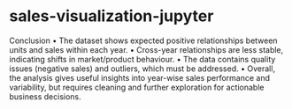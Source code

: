 # sales-visualization-jupyter

Conclusion
•	The dataset shows expected positive relationships between units and sales within each year.
•	Cross-year relationships are less stable, indicating shifts in market/product behaviour.
•	The data contains quality issues (negative sales) and outliers, which must be addressed.
•	Overall, the analysis gives useful insights into year-wise sales performance and variability, but requires cleaning and further exploration for actionable business decisions.
